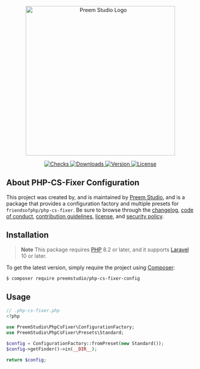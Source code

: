 <p align="center">
    <a href="https://preem.studio" target="_blank">
        <img src="https://raw.githubusercontent.com/PreemStudio/assets/main/logo-text.svg" width="400" alt="Preem Studio Logo" />
    </a>
</p>

<p align="center">
    <a href="https://github.com/PreemStudio/php-cs-fixer-config/actions">
        <img src="https://badge.sh/github/check-runs/PreemStudio/php-cs-fixer-config" alt="Checks" />
    </a>
    <a href="https://packagist.org/packages/preemstudio/php-cs-fixer-config">
        <img src="https://badge.sh/packagist/downloads/PreemStudio/php-cs-fixer-config" alt="Downloads" />
    </a>
    <a href="https://packagist.org/packages/preemstudio/php-cs-fixer-config">
        <img src="https://badge.sh/packagist/version/PreemStudio/php-cs-fixer-config" alt="Version" />
    </a>
    <a href="https://packagist.org/packages/preemstudio/php-cs-fixer-config">
        <img src="https://badge.sh/packagist/license/PreemStudio/php-cs-fixer-config" alt="License" />
    </a>
</p>

## About PHP-CS-Fixer Configuration

This project was created by, and is maintained by [Preem Studio](https://github.com/PreemStudio), and is a package that provides a configuration factory and multiple presets for `friendsofphp/php-cs-fixer`. Be sure to browse through the [changelog](CHANGELOG.md), [code of conduct](.github/CODE_OF_CONDUCT.md), [contribution guidelines](.github/CONTRIBUTING.md), [license](LICENSE), and [security policy](.github/SECURITY.md).

## Installation

> **Note**
> This package requires [PHP](https://www.php.net/) 8.2 or later, and it supports [Laravel](https://laravel.com/) 10 or later.

To get the latest version, simply require the project using [Composer](https://getcomposer.org/):

```bash
$ composer require preemstudio/php-cs-fixer-config
```

## Usage

```php
// .php-cs-fixer.php
<?php

use PreemStudio\PhpCsFixer\ConfigurationFactory;
use PreemStudio\PhpCsFixer\Presets\Standard;

$config = ConfigurationFactory::fromPreset(new Standard());
$config->getFinder()->in(__DIR__);

return $config;
```
